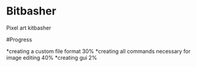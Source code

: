 # Bitbasher
Pixel art kitbasher

#Progress

*creating a custom file format 30%
*creating all commands necessary for image editing 40%
*creating gui 2%
